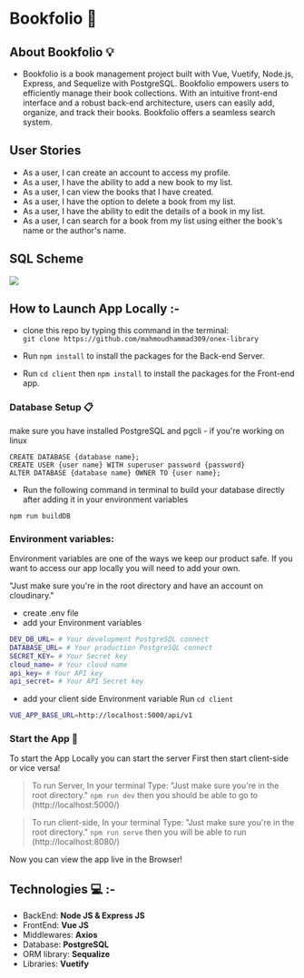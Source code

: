 # Bookfolio :book:

## **About Bookfolio** :bulb:

- Bookfolio is a book management project built with Vue, Vuetify, Node.js, Express, and Sequelize with PostgreSQL. Bookfolio empowers users to efficiently manage their book collections. With an intuitive front-end interface and a robust back-end architecture, users can easily add, organize, and track their books. Bookfolio offers a seamless search system.

## **User Stories**

- As a user, I can create an account to access my profile.
- As a user, I have the ability to add a new book to my list.
- As a user, I can view the books that I have created.
- As a user, I have the option to delete a book from my list.
- As a user, I have the ability to edit the details of a book in my list.
- As a user, I can search for a book from my list using either the book's name or the author's name.

## **SQL Scheme**

![](https://res.cloudinary.com/dxkdwp3w3/image/upload/v1691666068/thgnivwy4pkc8jzirnje.png)

## **How to Launch App Locally** :-

- clone this repo by typing this command in the terminal:  
  `git clone https://github.com/mahmoudhammad309/onex-library`

- Run `npm install` to install the packages for the Back-end Server.
- Run `cd client` then `npm install` to install the packages for the Front-end app.

### Database Setup :clipboard:

make sure you have installed PostgreSQL and pgcli - if you're working on linux

```sql=
CREATE DATABASE {database name};
CREATE USER {user name} WITH superuser password {password}
ALTER DATABASE {database name} OWNER TO {user name};
```

- Run the following command in terminal to build your database directly after adding it in your environment variables

`npm run buildDB`

### **Environment variables:**

Environment variables are one of the ways we keep our product safe. If you want to access our app locally you will need to add your own.

"Just make sure you're in the root directory and have an account on cloudinary."

- create .env file
- add your Environment variables

```sh
DEV_DB_URL= # Your development PostgreSQL connect
DATABASE_URL= # Your production PostgreSQL connect
SECRET_KEY= # Your Secret key
cloud_name= # Your cloud name
api_key= # Your API key
api_secret= # Your API Secret key
```

- add your client side Environment variable
  Run `cd client`

```sh
VUE_APP_BASE_URL=http://localhost:5000/api/v1
```

### Start the App :electric_plug:

To start the App Locally you can start the server First then start client-side or vice versa!

> To run Server, In your terminal Type:
> "Just make sure you're in the root directory."
> `npm run dev`
> then you should be able to go to (http://localhost:5000/)

> To run client-side, In your terminal Type:
> "Just make sure you're in the root directory."
> `npm run serve`
> then you will be able to run (http://localhost:8080/)

Now you can view the app live in the Browser!

## **Technologies** :computer: :-

- BackEnd: **Node JS & Express JS**
- FrontEnd: **Vue JS**
- Middlewares: **Axios**
- Database: **PostgreSQL**
- ORM library: **Sequalize**
- Libraries: **Vuetify**
